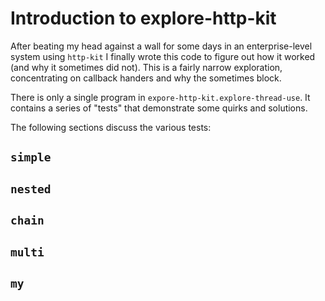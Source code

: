 # Introduction to explore-http-kit

After beating my head against a wall for some days in an enterprise-level
system using `http-kit` I finally wrote this code to figure out how it worked
(and why it sometimes did not). This is a fairly narrow exploration,
concentrating on callback handers and why the sometimes block.

There is only a single program in `expore-http-kit.explore-thread-use`.
It contains a series of "tests" that demonstrate some quirks and solutions.

The following sections discuss the various tests:

## `simple`

## `nested`

## `chain`

## `multi`

## `my`

